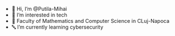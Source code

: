 - 👋 Hi, I’m @Putila-Mihai
- 👀 I’m interested in tech
- 🏫 Faculty of Mathematics and Computer Science in CLuj-Napoca
- 🔤 I’m currently learning cybersecurity
